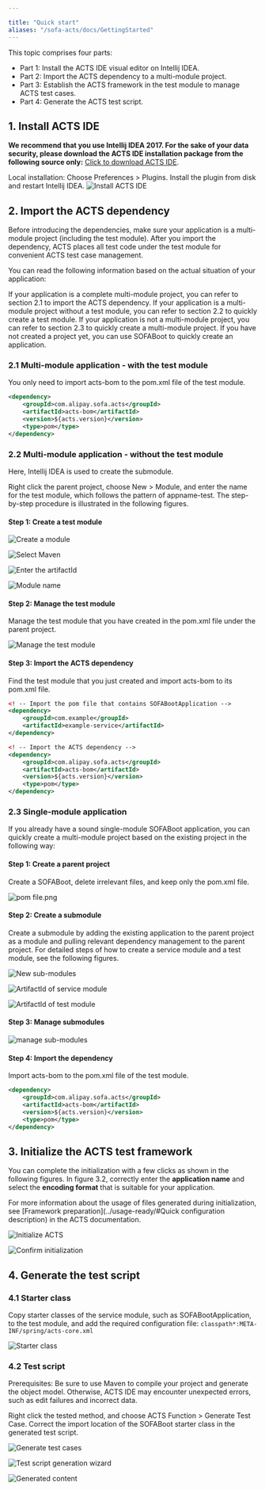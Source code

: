 ```yaml
---

title: "Quick start"
aliases: "/sofa-acts/docs/GettingStarted"
---
```


This topic comprises four parts:

- Part 1: Install the ACTS IDE visual editor on Intellij IDEA.
- Part 2: Import the ACTS dependency to a multi-module project.
- Part 3: Establish the ACTS framework in the test module to manage ACTS test cases.
- Part 4: Generate the ACTS test script.

## 1. Install ACTS IDE

__We recommend that you use Intellij IDEA 2017. For the sake of your data security, please download the ACTS IDE installation package from the following source only:__
[Click to download ACTS IDE](https://gw.alipayobjects.com/os/basement_prod/5436d6bc-0390-4db1-9ec7-54e287c731f6.zip).

Local installation: Choose Preferences > Plugins. Install the plugin from disk and restart Intellij IDEA.
![Install ACTS IDE](install-acts-ide.png)

## 2. Import the ACTS dependency

Before introducing the dependencies, make sure your application is a multi-module project (including the test module). After you import the dependency, ACTS places all test code under the test module for convenient ACTS test case management.

You can read the following information based on the actual situation of your application:

If your application is a complete multi-module project, you can refer to section 2.1 to import the ACTS dependency.
If your application is a multi-module project without a test module, you can refer to section 2.2 to quickly create a test module.
If your application is not a multi-module project, you can refer to section 2.3 to quickly create a multi-module project.
If you have not created a project yet, you can use SOFABoot to quickly create an application.

### 2.1 Multi-module application - with the test module

You only need to import acts-bom to the pom.xml file of the test module.

```xml
<dependency>
    <groupId>com.alipay.sofa.acts</groupId>
    <artifactId>acts-bom</artifactId>
    <version>${acts.version}</version>
    <type>pom</type>
</dependency>
```

### 2.2 Multi-module application - without the test module

Here, Intellij IDEA is used to create the submodule.

Right click the parent project, choose New > Module, and enter the name for the test module, which follows the pattern of appname-test. The step-by-step procedure is illustrated in the following figures.

#### Step 1: Create a test module

![Create a module](new-module.png)

![Select Maven](select-maven.png)

![Enter the artifactId](enter-artifactId.png)

![Module name](module-name.png)

#### Step 2: Manage the test module

Manage the test module that you have created in the pom.xml file under the parent project.

![Manage the test module](manage-test-module.png)

#### Step 3: Import the ACTS dependency

Find the test module that you just created and import acts-bom to its pom.xml file.

```xml
<! -- Import the pom file that contains SOFABootApplication -->
<dependency>
    <groupId>com.example</groupId>
    <artifactId>example-service</artifactId>
</dependency>

<! -- Import the ACTS dependency -->
<dependency>
    <groupId>com.alipay.sofa.acts</groupId>
    <artifactId>acts-bom</artifactId>
    <version>${acts.version}</version>
    <type>pom</type>
</dependency>
```

### 2.3 Single-module application

If you already have a sound single-module SOFABoot application, you can quickly create a multi-module project based on the existing project in the following way:

#### Step 1: Create a parent project

Create a SOFABoot, delete irrelevant files, and keep only the pom.xml file.

![pom file.png](pom-file.png)

#### Step 2: Create a submodule

Create a submodule by adding the existing application to the parent project as a module and pulling relevant dependency management to the parent project. For detailed steps of how to create a service module and a test module, see the following figures.

![New sub-modules](new-sub-modules.png)

![ArtifactId of service module](artifactId-service.png)

![ArtifactId of test module](artifactId-test.png)

#### Step 3: Manage submodules

![manage sub-modules](manage-sub-modules.png)

#### Step 4: Import the dependency

Import acts-bom to the pom.xml file of the test module.

```xml
<dependency>
    <groupId>com.alipay.sofa.acts</groupId>
    <artifactId>acts-bom</artifactId>
    <version>${acts.version}</version>
    <type>pom</type>
</dependency>
```

## 3. Initialize the ACTS test framework

You can complete the initialization with a few clicks as shown in the following figures. In figure 3.2, correctly enter the **application name** and select the **encoding format** that is suitable for your application.

For more information about the usage of files generated during initialization, see [Framework preparation](../usage-ready/#Quick configuration description) in the ACTS documentation.

![Initialize ACTS](initialize-acts.png)

![Confirm initialization](confirm.png)

## 4. Generate the test script

### 4.1 Starter class

Copy starter classes of the service module, such as SOFABootApplication, to the test module, and add the required configuration file: `classpath*:META-INF/spring/acts-core.xml`

![Starter class](start-class.png)

### 4.2 Test script

Prerequisites: Be sure to use Maven to compile your project and generate the object model. Otherwise, ACTS IDE may encounter unexpected errors, such as edit failures and incorrect data.

Right click the tested method, and choose ACTS Function > Generate Test Case. Correct the import location of the SOFABoot starter class in the generated test script.

![Generate test cases](generate-test-case.png)

![Test script generation wizard](test-script-generation-wizard.png)

![Generated content](generated-content.png)

